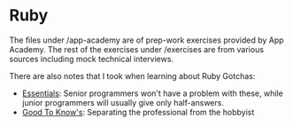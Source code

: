 # Ruby

The files under /app-academy are of prep-work exercises provided by App Academy. The rest of the exercises under /exercises are from various sources including mock technical interviews.

There are also notes that I took when learning about Ruby Gotchas:

* [Essentials](essentials.md): Senior programmers won't have a problem with these, while junior programmers will usually give only half-answers.
* [Good To Know's](good_to_know.md): Separating the professional from the hobbyist
